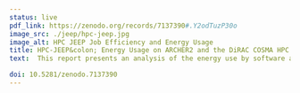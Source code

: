 ```yaml
---
status: live
pdf_link: https://zenodo.org/records/7137390#.Y2odTuzP30o
image_src: ./jeep/hpc-jeep.jpg
image_alt: HPC JEEP Job Efficiency and Energy Usage
title: HPC-JEEP&colon; Energy Usage on ARCHER2 and the DiRAC COSMA HPC services
text:  This report presents an analysis of the energy use by software and research communities on two large UK national HPC services&colon; ARCHER2 (the UK national supercomputing service) and DiRAC COSMA (part of the DiRAC national HPC service). The work was done as part of the HPC-JEEP project funded as part of the UKRI Net Zero DRI Scoping Project.<br>Image credit &colon; <a href="https://net-zero-dri.ceda.ac.uk/">Net Zero Digital Research Infrastructure Scoping project</a>

doi: 10.5281/zenodo.7137390
---
```

